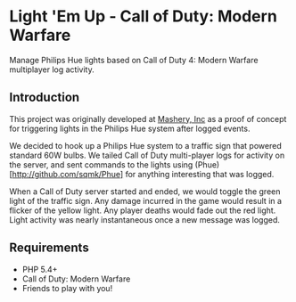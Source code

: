 # Light 'Em Up - Call of Duty: Modern Warfare

Manage Philips Hue lights based on Call of Duty 4: Modern Warfare multiplayer log activity.

## Introduction

This project was originally developed at [Mashery, Inc](http://mashery.com) as a proof of concept for triggering lights in the Philips Hue system after logged events.

We decided to hook up a Philips Hue system to a traffic sign that powered standard 60W bulbs. We  tailed Call of Duty multi-player logs for activity on the server, and sent commands to the lights using (Phue)[http://github.com/sqmk/Phue] for anything interesting that was logged.

When a Call of Duty server started and ended, we would toggle the green light of the traffic sign. Any damage incurred in the game would result in a flicker of the yellow light. Any player deaths would fade out the red light. Light activity was nearly instantaneous once a new message was logged.

## Requirements

- PHP 5.4+
- Call of Duty: Modern Warfare
- Friends to play with you!

